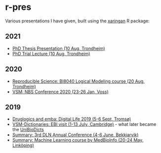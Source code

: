 # r-pres

Various presentations I have given, built using the [xaringan](https://github.com/yihui/xaringan) R package:

## 2021

- [PhD Thesis Presentation (10 Aug, Trondheim)](https://bblodfon.github.io/r-pres/phd_thesis.html)
- [PhD Trial Lecture (10 Aug, Trondheim)](https://bblodfon.github.io/r-pres/phd_trial_lecture.html)

## 2020

- [Reproducible Science: BI8040 Logical Modeling course (20 Aug, Trondheim)](https://bblodfon.github.io/r-pres/reproducibility_2020.html)
- [VSM: NBS Conference 2020 (23-26 Jan, Voss)](https://bblodfon.github.io/r-pres/nbs_2020.html)

## 2019

- [Druglogics and emba: Digital Life 2019 (5-6 Sept, Tromsø)](https://bblodfon.github.io/r-pres/digital_life_2019.html)
- [VSM-Dictionaries: EBI visit (1-13 July, Cambridge)](https://bblodfon.github.io/r-pres/ebi_stay_july_2019.html) - what later became the [UniBioDicts](https://github.com/UniBioDicts)
- [Summary: 3rd DLN Annual Conference (4-6 June, Bekkjarvik)](https://bblodfon.github.io/r-pres/dln_conf_june_2019.html)
- [Summary: Machine Learning course by MedBioInfo (20-24 May, Linköping)](http://rpubs.com/bblodfon/ml-medbio-course)
